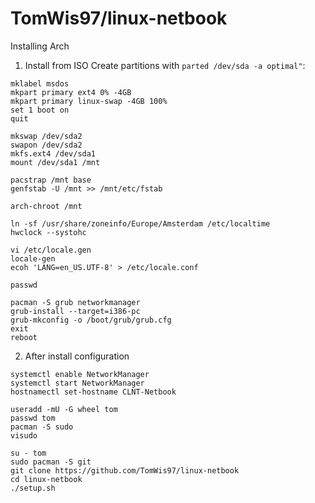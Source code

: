 # TomWis97/linux-netbook
Installing Arch
1. Install from ISO
Create partitions with `parted /dev/sda -a optimal"`:
```
mklabel msdos
mkpart primary ext4 0% -4GB
mkpart primary linux-swap -4GB 100%
set 1 boot on
quit
```

```
mkswap /dev/sda2
swapon /dev/sda2
mkfs.ext4 /dev/sda1
mount /dev/sda1 /mnt

pacstrap /mnt base
genfstab -U /mnt >> /mnt/etc/fstab

arch-chroot /mnt

ln -sf /usr/share/zoneinfo/Europe/Amsterdam /etc/localtime
hwclock --systohc

vi /etc/locale.gen
locale-gen
ecoh 'LANG=en_US.UTF-8' > /etc/locale.conf

passwd

pacman -S grub networkmanager
grub-install --target=i386-pc
grub-mkconfig -o /boot/grub/grub.cfg
exit
reboot
```

2. After install configuration
```
systemctl enable NetworkManager
systemctl start NetworkManager
hostnamectl set-hostname CLNT-Netbook

useradd -mU -G wheel tom
passwd tom
pacman -S sudo
visudo

su - tom
sudo pacman -S git
git clone https://github.com/TomWis97/linux-netbook
cd linux-netbook
./setup.sh
```
